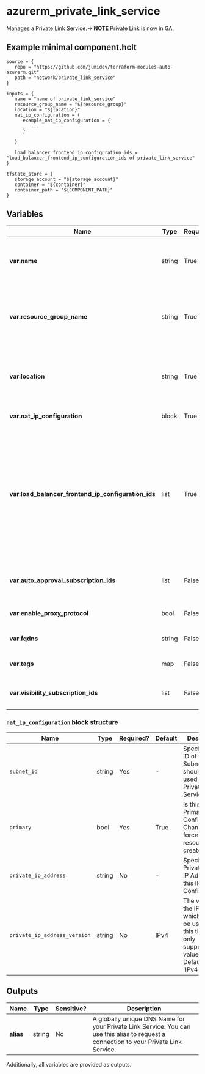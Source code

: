 # azurerm_private_link_service

Manages a Private Link Service.-> **NOTE** Private Link is now in [GA](https://docs.microsoft.com/en-gb/azure/private-link/).

## Example minimal component.hclt

```hcl
source = {
   repo = "https://github.com/jumidev/terraform-modules-auto-azurerm.git" 
   path = "network/private_link_service" 
}

inputs = {
   name = "name of private_link_service" 
   resource_group_name = "${resource_group}" 
   location = "${location}" 
   nat_ip_configuration = {
      example_nat_ip_configuration = {
         ...
      }
  
   }
 
   load_balancer_frontend_ip_configuration_ids = "load_balancer_frontend_ip_configuration_ids of private_link_service" 
}

tfstate_store = {
   storage_account = "${storage_account}" 
   container = "${container}" 
   container_path = "${COMPONENT_PATH}" 
}

```

## Variables

| Name | Type | Required? |  Description |
| ---- | ---- | --------- |  ----------- |
| **var.name** | string | True | Specifies the name of this Private Link Service. Changing this forces a new resource to be created. | 
| **var.resource_group_name** | string | True | The name of the Resource Group where the Private Link Service should exist. Changing this forces a new resource to be created. | 
| **var.location** | string | True | Specifies the supported Azure location where the resource exists. Changing this forces a new resource to be created. | 
| **var.nat_ip_configuration** | block | True | One or more (up to 8) `nat_ip_configuration` block. | 
| **var.load_balancer_frontend_ip_configuration_ids** | list | True | A list of Frontend IP Configuration IDs from a Standard Load Balancer, where traffic from the Private Link Service should be routed. You can use Load Balancer Rules to direct this traffic to appropriate backend pools where your applications are running. Changing this forces a new resource to be created. | 
| **var.auto_approval_subscription_ids** | list | False | A list of Subscription UUID/GUID's that will be automatically be able to use this Private Link Service. | 
| **var.enable_proxy_protocol** | bool | False | Should the Private Link Service support the Proxy Protocol? | 
| **var.fqdns** | string | False | List of FQDNs allowed for the Private Link Service. | 
| **var.tags** | map | False | A mapping of tags to assign to the resource. | 
| **var.visibility_subscription_ids** | list | False | A list of Subscription UUID/GUID's that will be able to see this Private Link Service. | 

### `nat_ip_configuration` block structure

| Name | Type | Required? | Default | Description |
| ---- | ---- | --------- | ------- | ----------- |
| `subnet_id` | string | Yes | - | Specifies the ID of the Subnet which should be used for the Private Link Service. |
| `primary` | bool | Yes | True | Is this is the Primary IP Configuration? Changing this forces a new resource to be created. |
| `private_ip_address` | string | No | - | Specifies a Private Static IP Address for this IP Configuration. |
| `private_ip_address_version` | string | No | IPv4 | The version of the IP Protocol which should be used. At this time the only supported value is 'IPv4'. Defaults to 'IPv4'. |



## Outputs

| Name | Type | Sensitive? | Description |
| ---- | ---- | --------- | --------- |
| **alias** | string | No  | A globally unique DNS Name for your Private Link Service. You can use this alias to request a connection to your Private Link Service. | 

Additionally, all variables are provided as outputs.
